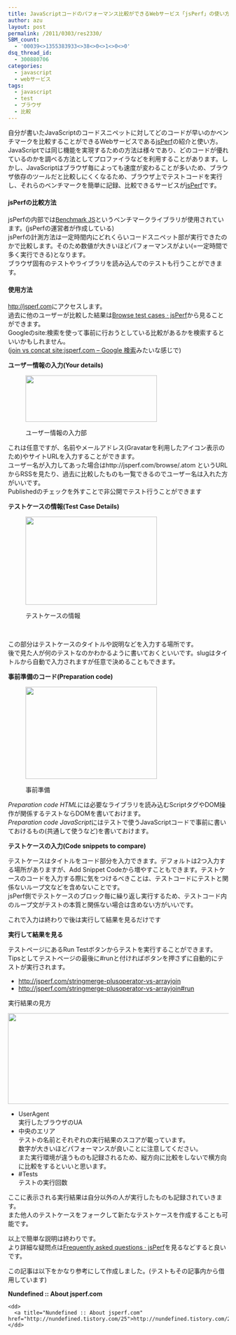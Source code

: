 ```yaml
---
title: JavaScriptコードのパフォーマンス比較ができるWebサービス「jsPerf」の使い方
author: azu
layout: post
permalink: /2011/0303/res2330/
SBM_count:
  - '00039<>1355383933<>38<>0<>1<>0<>0'
dsq_thread_id:
  - 300880706
categories:
  - javascript
  - webサービス
tags:
  - javascript
  - test
  - ブラウザ
  - 比較
---
```

自分が書いたJavaScriptのコードスニペットに対してどのコードが早いのかベンチマークを比較することができるWebサービスである[jsPerf][1]の紹介と使い方。JavaScriptでは同じ機能を実現するための方法は様々であり、どのコードが優れているのかを調べる方法としてプロファイラなどを利用することがあります。しかし、JavaScriptはブラウザ毎によっても速度が変わることが多いため、ブラウザ依存のツールだと比較しにくくなるため、ブラウザ上でテストコードを実行し、それらのベンチマークを簡単に記録、比較できるサービスが[jsPerf][1]です。

#### jsPerfの比較方法

jsPerfの内部では<span style="font-family: Arial;"><a title="[http://benchmarkjs.com/]로 이동합니다." href="http://benchmarkjs.com/" target="_blank">Benchmark JS</a>というベンチマークライブラリが使用されています。(</span>jsPerfの運営者が作成している)  
jsPerfの計測方法は一定時間内にどれくらいコードスニペット部が実行できたのかで比較します。そのため数値が大きいほどパフォーマンスがよい(=一定時間で多く実行できる)となります。  
ブラウザ固有のテストやライブラリを読み込んでのテストも行うことができます。

#### 使用方法

<span style="font-family: Arial;"><a title="[http://jsperf.com]로 이동합니다." href="http://jsperf.com/" target="_blank">http://jsperf.com</a>にアクセスします。<br />過去に他のユーザーが比較した結果は</span>[Browse test cases · jsPerf][2]から見ることができます。  
Googleのsite:検索を使って事前に行おうとしている比較があるかを検索するといいかもしれません。  
([join vs concat site:jsperf.com &#8211; Google 検索][3]みたいな感じで)

**ユーザー情報の入力(Your details)**<figure id="attachment_2332" style="width: 300px;" class="wp-caption alignnone">

[<img class="size-medium wp-image-2332" title="ss-2011-03-03-1" src="http://efcl.info/wp-content/uploads/2011/03/ss-2011-03-03-1-300x106.png" alt="" width="300" height="106" />][4]<figcaption class="wp-caption-text">ユーザー情報の入力部</figcaption></figure> 
これは任意ですが、名前やメールアドレス(Gravatarを利用したアイコン表示のため)やサイトURLを入力することができます。  
ユーザー名が入力してあった場合はhttp://jsperf.com/browse/<USERNAME>.atom というURLからRSSを見たり、過去に比較したものも一覧できるのでユーザー名は入れた方がいいです。  
Publishedのチェックを外すことで非公開でテスト行うことができます

**テストケースの情報(Test Case Details)**<figure id="attachment_2333" style="width: 300px;" class="wp-caption alignnone">

[<img class="size-medium wp-image-2333" title="ss-2011-03-03-3" src="http://efcl.info/wp-content/uploads/2011/03/ss-2011-03-03-3-300x201.png" alt="" width="300" height="201" />][5]<figcaption class="wp-caption-text">テストケースの情報</figcaption></figure> 
&nbsp;

この部分はテストケースのタイトルや説明などを入力する場所です。  
後で見た人が何のテストなのかわかるように書いておくといいです。slugはタイトルから自動で入力されますが任意で決めることもできます。

**事前準備のコード(Preparation code)**<figure id="attachment_2334" style="width: 300px;" class="wp-caption alignnone">

[<img class="size-medium wp-image-2334" title="ss-2011-03-03-4" src="http://efcl.info/wp-content/uploads/2011/03/ss-2011-03-03-4-300x210.png" alt="" width="300" height="210" />][6]<figcaption class="wp-caption-text">事前準備</figcaption></figure> 
*Preparation code HTML*には必要なライブラリを読み込むScriptタグやDOM操作が関係するテストならDOMを書いておけます。  
*Preparation code JavaScript*にはテストで使うJavaScriptコードで事前に書いておけるもの(共通して使うなど)を書いておけます。

**テストケースの入力(Code snippets to compare)**

テストケースはタイトルをコード部分を入力できます。デフォルトは2つ入力する場所がありますが、Add Snippet Codeから増やすこともできます。テストケースのコードを入力する際に気をつけるべきことは、テストコードにテストと関係ないループ文などを含めないことです。  
jsPerf側でテストケースのブロック毎に繰り返し実行するため、テストコード内のループ文がテストの本質と関係ない場合は含めない方がいいです。

これで入力は終わりで後は実行して結果を見るだけです

**実行して結果を見る**

テストページにあるRun Testボタンからテストを実行することができます。  
Tipsとしてテストページの最後に#runと付ければボタンを押さずに自動的にテストが実行されます。

<div>
  <ul>
    <li>
      <a title="通常のテストページ" href="http://jsperf.com/stringmerge-plusoperator-vs-arrayjoin" target="_blank">http://jsperf.com/stringmerge-plusoperator-vs-arrayjoin</a>
    </li>
    <li>
      <a title="#runで自動実行されるテストページ" href="http://jsperf.com/stringmerge-plusoperator-vs-arrayjoin#run" target="_blank">http://jsperf.com/stringmerge-plusoperator-vs-arrayjoin#run</a>
    </li>
  </ul>
  
  <p>
    実行結果の見方
  </p>
  
  <p style="text-align: left;">
    <a href="http://efcl.info/wp-content/uploads/2011/03/ss-2011-03-03-5.png"><img class="size-full wp-image-2335" title="ss-2011-03-03-5" src="http://efcl.info/wp-content/uploads/2011/03/ss-2011-03-03-5.png" alt="" width="599" height="207" /></a>
  </p>
</div>

<div>
  <ul>
    <li>
      UserAgent<br />実行したブラウザのUA
    </li>
    <li>
      中央のエリア<br />テストの名前とそれぞれの実行結果のスコアが載っています。<br />数字が大きいほどパフォーマンスが良いことに注意してください。<br />また実行環境が違うものも記録されるため、縦方向に比較をしないで横方向に比較をするといいと思います。
    </li>
    <li>
      #Tests<br />テストの実行回数
    </li>
  </ul>
  
  <p>
    ここに表示される実行結果は自分以外の人が実行したものも記録されていきます。<br />また他人のテストケースをフォークして新たなテストケースを作成することも可能です。
  </p>
  
  <p>
    以上で簡単な説明は終わりです。<br />より詳細な疑問点は<a title="Frequently asked questions · jsPerf" href="http://jsperf.com/faq">Frequently asked questions · jsPerf</a>を見るなどすると良いです。
  </p>
  
  <p>
    この記事は以下をかなり参考にして作成しました。(テストもその記事内から借用しています)
  </p>
  
  <dl>
    <dt>
      <strong>Nundefined :: About jsperf.com</strong>
    </dt>
    
    <dd>
      <a title="Nundefined :: About jsperf.com" href="http://nundefined.tistory.com/25">http://nundefined.tistory.com/25</a>
    </dd>
  </dl>
</div>

<div>
  <span style="font-family: Arial;"><strong><span style="color: #2b8400;"><br /></span></strong></span>
</div>

 [1]: http://jsperf.com/ "jsPerf"
 [2]: http://jsperf.com/browse "Browse test cases · jsPerf"
 [3]: http://www.google.co.jp/search?num=20&safe=off&client=firefox-a&hs=ZXU&rls=org.mozilla%3Aja%3Aunofficial&tbs=qdr%3Ay15&q=join+vs+concat+site%3Ajsperf.com&lr=&hl=ja&aq=f&aqi=&aql=&oq= "join vs concat site:jsperf.com - Google 検索"
 [4]: http://efcl.info/wp-content/uploads/2011/03/ss-2011-03-03-1.png
 [5]: http://efcl.info/wp-content/uploads/2011/03/ss-2011-03-03-3.png
 [6]: http://efcl.info/wp-content/uploads/2011/03/ss-2011-03-03-4.png